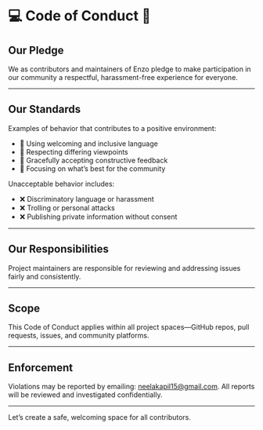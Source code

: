 # 💻 Code of Conduct 🔐

## Our Pledge

We as contributors and maintainers of Enzo pledge to make participation in our community a respectful, harassment-free experience for everyone.

---

## Our Standards

Examples of behavior that contributes to a positive environment:

- 👏 Using welcoming and inclusive language
- 💬 Respecting differing viewpoints
- 🔧 Gracefully accepting constructive feedback
- 🧠 Focusing on what’s best for the community

Unacceptable behavior includes:

- ❌ Discriminatory language or harassment
- ❌ Trolling or personal attacks
- ❌ Publishing private information without consent

---

## Our Responsibilities

Project maintainers are responsible for reviewing and addressing issues fairly and consistently.

---

## Scope

This Code of Conduct applies within all project spaces—GitHub repos, pull requests, issues, and community platforms.

---

## Enforcement

Violations may be reported by emailing: [neelakapil15@gmail.com](mailto:neelakapil15@gmail.com). All reports will be reviewed and investigated confidentially.

---

Let’s create a safe, welcoming space for all contributors.
